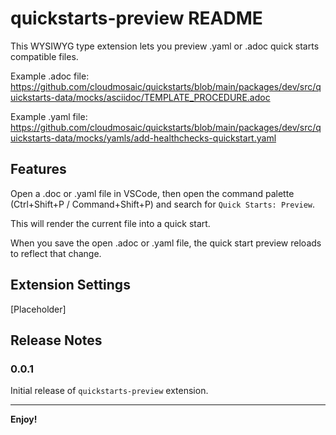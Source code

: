 # quickstarts-preview README

This WYSIWYG type extension lets you preview .yaml or .adoc quick starts compatible files.

Example .adoc file: https://github.com/cloudmosaic/quickstarts/blob/main/packages/dev/src/quickstarts-data/mocks/asciidoc/TEMPLATE_PROCEDURE.adoc

Example .yaml file: https://github.com/cloudmosaic/quickstarts/blob/main/packages/dev/src/quickstarts-data/mocks/yamls/add-healthchecks-quickstart.yaml

## Features

Open a .doc or .yaml file in VSCode, then open the command palette (Ctrl+Shift+P / Command+Shift+P) and search for `Quick Starts: Preview`.

This will render the current file into a quick start.

When you save the open .adoc or .yaml file, the quick start preview reloads to reflect that change.

## Extension Settings

[Placeholder]

## Release Notes

### 0.0.1

Initial release of `quickstarts-preview` extension.

-----------------------------------------------------------------------------------------------------------

**Enjoy!**
